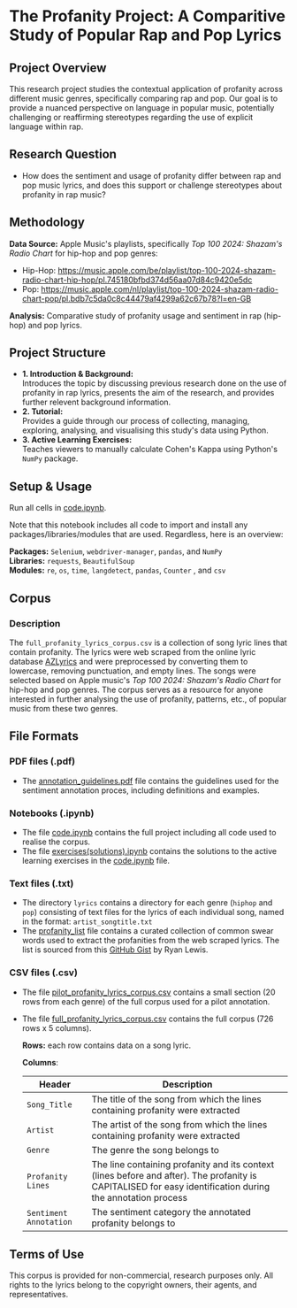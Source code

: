 # The Profanity Project: A Comparitive Study of Popular Rap and Pop Lyrics

## Project Overview
This research project studies the contextual application of profanity across different music genres, specifically comparing rap and pop. Our goal is to provide a nuanced perspective on language in popular music, potentially challenging or reaffirming stereotypes regarding the use of explicit language within rap.

## Research Question
- How does the sentiment and usage of profanity differ between rap and pop music lyrics, and does this support or challenge stereotypes about profanity in rap music?

## Methodology
**Data Source:** Apple Music's playlists, specifically *Top 100 2024: Shazam's Radio Chart* for hip-hop and pop genres:
- Hip-Hop: https://music.apple.com/be/playlist/top-100-2024-shazam-radio-chart-hip-hop/pl.745180bfbd374d56aa07d84c9420e5dc
- Pop: https://music.apple.com/nl/playlist/top-100-2024-shazam-radio-chart-pop/pl.bdb7c5da0c8c44479af4299a62c67b78?l=en-GB
  
**Analysis:** Comparative study of profanity usage and sentiment in rap (hip-hop) and pop lyrics.

## Project Structure
- **1. Introduction & Background:**\
  Introduces the topic by discussing previous research done on the use of profanity in rap lyrics, presents the aim of the research, and provides further relevent background information.
- **2. Tutorial:**\
  Provides a guide through our process of collecting, managing, exploring, analysing, and visualising this study's data using Python.
- **3. Active Learning Exercises:**\
  Teaches viewers to manually calculate Cohen's Kappa using Python's `NumPy` package.

## Setup & Usage 
Run all cells in [code.ipynb](./code.ipynb).

Note that this notebook includes all code to import and install any packages/libraries/modules that are used. Regardless, here is an overview: 

**Packages:** `Selenium`, `webdriver-manager`, `pandas`, and `NumPy` \
**Libraries:** `requests`, `BeautifulSoup` \
**Modules:** `re`, `os`, `time`, `langdetect`, `pandas`, `Counter` , and `csv`

## Corpus
### Description 
The `full_profanity_lyrics_corpus.csv` is a collection of song lyric lines that contain profanity. The lyrics were web scraped from the online lyric database [AZLyrics](https://www.azlyrics.com/) and were preprocessed by converting them to lowercase, removing punctuation, and empty lines. The songs were selected based on Apple music's *Top 100 2024: Shazam's Radio Chart* for hip-hop and pop genres. The corpus serves as a resource for anyone interested in further analysing the use of profanity, patterns, etc., of popular music from these two genres. 

## File Formats

### PDF files (.pdf)
- The [annotation_guidelines.pdf](./annotation_guidelines.pdf) file contains the guidelines used for the sentiment annotation proces, including definitions and examples.

### Notebooks (.ipynb)
- The file [code.ipynb](./code.ipynb) contains the full project including all code used to realise the corpus.
- The file [exercises(solutions).ipynb](./exercises(solutions).ipynb) contains the solutions to the active learning exercises in the [code.ipynb](./code.ipynb) file.
  
### Text files (.txt)
- The directory `lyrics` contains a directory for each genre (`hiphop` and `pop`) consisting of text files for the lyrics of each individual song, named in the format:
  `artist_songtitle.txt`
- The [profanity_list](./profanity_list) file contains a curated collection of common swear words used to extract the profanities from the web scraped lyrics. The list is sourced from this [GitHub Gist](https://gist.github.com/ryanlewis/a37739d710ccdb4b406d) by Ryan Lewis.

### CSV files (.csv)
- The file [pilot_profanity_lyrics_corpus.csv](./pilot_profanity_lyrics_corpus.csv) contains a small section (20 rows from each genre) of the full corpus used for a pilot annotation.
- The file [full_profanity_lyrics_corpus.csv](./full_profanity_lyrics_corpus.csv) contains the full corpus (726 rows x 5 columns).

    **Rows:** each row contains data on a song lyric.

    **Columns**:

  | Header                 | Description |
  | ---------------------- | ----------- |
  | `Song_Title`           | The title of the song from which the lines containing profanity were extracted |
  | `Artist`               | The artist of the song from which the lines containing profanity were extracted |
  | `Genre`                | The genre the song belongs to |
  | `Profanity Lines`      | The line containing profanity and its context (lines before and after). The profanity is CAPITALISED for easy identification during the annotation process |
  | `Sentiment Annotation` | The sentiment category the annotated profanity belongs to |
 

## Terms of Use
This corpus is provided for non-commercial, research purposes only. All rights to the lyrics belong to the copyright owners, their agents, and representatives.
